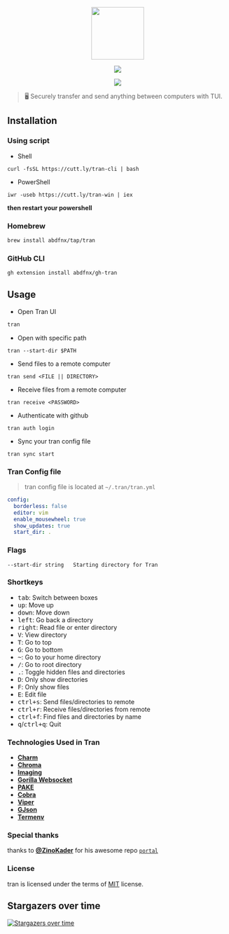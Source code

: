 <p align="center">
  <img src="https://raw.githubusercontent.com/abdfnx/tran/main/.github/assets/logo.svg" height="120px" />
</p>

<p align="center">
  <img src="https://user-images.githubusercontent.com/64256993/152999023-fbbe04aa-a4b5-449c-b589-27e1169cf851.gif" />
</p>

<p align="center">
  <img src="https://user-images.githubusercontent.com/64256993/153002664-9c3db89e-5c71-4555-afa0-3866e37f5339.gif" />
</p>

> 🖥️ Securely transfer and send anything between computers with TUI.

## Installation

### Using script

* Shell

```
curl -fsSL https://cutt.ly/tran-cli | bash
```

* PowerShell

```
iwr -useb https://cutt.ly/tran-win | iex
```

**then restart your powershell**

### Homebrew

```bash
brew install abdfnx/tap/tran
```

### GitHub CLI

```bash
gh extension install abdfnx/gh-tran
```

## Usage

* Open Tran UI

```bash
tran
```

* Open with specific path

```
tran --start-dir $PATH
```

* Send files to a remote computer

```
tran send <FILE || DIRECTORY>
```

* Receive files from a remote computer

```
tran receive <PASSWORD>
```

* Authenticate with github

```
tran auth login
```

* Sync your tran config file

```
tran sync start
```

### Tran Config file

> tran config file is located at `~/.tran/tran.yml`

```yml
config:
  borderless: false
  editor: vim
  enable_mousewheel: true
  show_updates: true
  start_dir: .
```

### Flags

```
--start-dir string   Starting directory for Tran
```

### Shortkeys

* <kbd>tab</kbd>: Switch between boxes
* <kbd>up</kbd>: Move up
* <kbd>down</kbd>: Move down
* <kbd>left</kbd>: Go back a directory
* <kbd>right</kbd>: Read file or enter directory
* <kbd>V</kbd>: View directory
* <kbd>T</kbd>: Go to top
* <kbd>G</kbd>: Go to bottom
* <kbd>~</kbd>: Go to your home directory
* <kbd>/</kbd>: Go to root directory
* <kbd>.</kbd>: Toggle hidden files and directories
* <kbd>D</kbd>: Only show directories
* <kbd>F</kbd>: Only show files
* <kbd>E</kbd>: Edit file
* <kbd>ctrl+s</kbd>: Send files/directories to remote
* <kbd>ctrl+r</kbd>: Receive files/directories from remote
* <kbd>ctrl+f</kbd>: Find files and directories by name
* <kbd>q</kbd>/<kbd>ctrl+q</kbd>: Quit

### Technologies Used in Tran

- [**Charm**](https://charm.sh)
- [**Chroma**](https://github.com/alecthomas/chroma)
- [**Imaging**](https://github.com/disintegration/imaging)
- [**Gorilla Websocket**](https://github.com/gorilla/websocket)
- [**PAKE**](https://github.com/schollz/pake)
- [**Cobra**](https://github.com/spf13/cobra)
- [**Viper**](https://github.com/spf13/viper)
- [**GJson**](https://github.com/tidwall/gjson)
- [**Termenv**](https://github.com/muesli/termenv)

### Special thanks

thanks to [**@ZinoKader**](https://github.com/ZinoKader) for his awesome repo [`portal`](https://github.com/ZinoKader/portal)

### License

tran is licensed under the terms of [MIT](https://github.com/abdfnx/tran/blob/main/LICENSE) license.


## Stargazers over time

[![Stargazers over time](https://starchart.cc/abdfnx/tran.svg)](https://starchart.cc/abdfnx/tran)
